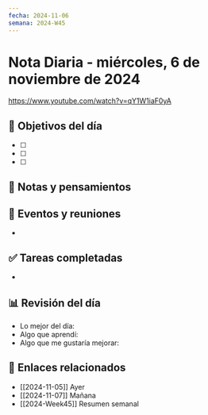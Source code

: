 ```yaml
---
fecha: 2024-11-06
semana: 2024-W45
---
```

# Nota Diaria - miércoles, 6 de noviembre de 2024

https://www.youtube.com/watch?v=qY1W1iaF0yA
## 🎯 Objetivos del día
- [ ] 
- [ ] 
- [ ] 

## 📝 Notas y pensamientos

## 📅 Eventos y reuniones
- 

## ✅ Tareas completadas
- 

## 📊 Revisión del día
- Lo mejor del día:
- Algo que aprendí:
- Algo que me gustaría mejorar:

## 🔗 Enlaces relacionados
- [[2024-11-05]] Ayer
- [[2024-11-07]] Mañana
- [[2024-Week45]] Resumen semanal